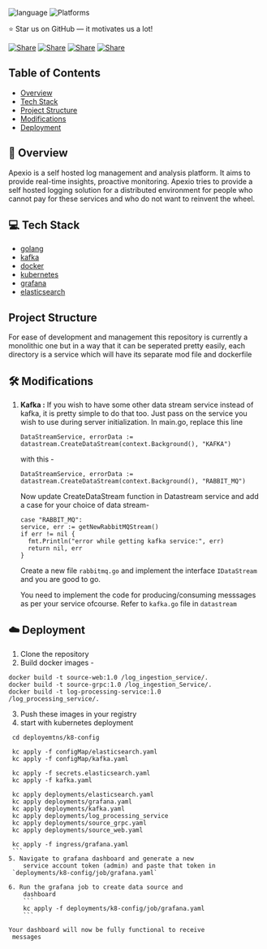 ![language](https://img.shields.io/badge/language-go-239120)
![Platforms](https://img.shields.io/badge/platforms-linux%20%7C%20macos%20%7C%20windows-blue)

⭐ Star us on GitHub — it motivates us a lot!

[![Share](https://img.shields.io/badge/share-000000?logo=x&logoColor=white)](https://twitter.com/intent/tweet?text=Check%20out%20Apexio%20-%20an%20amazing%20project%20by%20%40sidDarthVader31%20%0A%0ARepository%3A%20https%3A%2F%2Fgithub.com%2FsidDarthVader31%2Fapexio%0A%0A%23OpenSource%20%23GitHub)
[![Share](https://img.shields.io/badge/share-1877F2?logo=facebook&logoColor=white)](https://www.facebook.com/sharer/sharer.php?u=https%3A%2F%2Fgithub.com%2FsidDarthVader31%2Fapexio)
[![Share](https://img.shields.io/badge/share-0A66C2?logo=linkedin&logoColor=white)](https://www.linkedin.com/sharing/share-offsite/?url=https%3A%2F%2Fgithub.com%2FsidDarthVader31%2Fapexio)
[![Share](https://img.shields.io/badge/share-FF4500?logo=reddit&logoColor=white)](https://www.reddit.com/submit?url=https%3A%2F%2Fgithub.com%2FsidDarthVader31%2Fapexio&title=Apexio%20-%20An%20Open%20Source%20Project)



## Table of Contents
- [Overview](#-overview)
- [Tech Stack](#-tech-stack)
- [Project Structure](#-project-structure)
- [Modifications](#-modifications)
- [Deployment](#-deployment)

## 🚀 Overview
Apexio is a self hosted log management and analysis platform. It aims to provide real-time insights, proactive monitoring.
Apexio tries to provide a self hosted logging solution for a distributed 
environment for people who cannot pay for these services and
who do not want to reinvent the wheel. 


## 💻 Tech Stack 
-  [golang](https://go.dev/)
-  [kafka](https://kafka.apache.org/)
-  [docker](https://www.docker.com/)
-  [kubernetes](https://kubernetes.io/)
-  [grafana](https://grafana.com/)
-  [elasticsearch](https://www.elastic.co/elasticsearch)


## Project Structure
For ease of development and management this repository is
currently a monolithic one but in a way that it can be
seperated pretty easily, 
each directory is a service which will have its separate
mod file and dockerfile
<!---->
<!-- ### log_ingestion_service  -->
<!-- This provides two services REST and gRPC for your -->
<!-- application to interact and sent the logs for further -->
<!-- processing  -->
<!---->
<!-- ### log_processing_service  -->
<!-- This service is responsible for processing and storing the -->
<!-- logs  -->
<!---->
<!-- ### visualization_service  -->
<!-- This service helps in auto deployment of grafana dashboard -->
<!-- for proactive monitoring and analysis -->
<!---->
<!-- ### deployments(k8) -->
<!-- This directory contains all the yaml files required to -->
<!-- deploy apexio via kubernetes  -->
<!---->
<!-- The detailed project structure is given below - -->
<!---->
<!-- ``` -->
<!-- . -->
<!-- ├── LICENSE -->
<!-- ├── README.md -->
<!-- ├── log_ingestion_service -->
<!-- │   ├── sourcegrpc -->
<!-- │   └── sourceweb -->
<!-- │       ├── Dockerfile -->
<!-- │       ├── go.mod -->
<!-- │       ├── go.sum -->
<!-- │       └── main.go -->
<!-- ├── log_processing_service -->
<!-- │   ├── Dockerfile -->
<!-- │   └── main.go -->
<!-- ├── visualization_service -->
<!-- │   ├── Dockerfile -->
<!-- │   └── main.go -->
<!-- . -->
<!-- ``` -->


## 🛠️ Modifications 

1. **Kafka :** If you wish to have some other data stream
   service instead of kafka, it is pretty simple to do that
   too. Just pass on the service you wish to use during
   server initialization. 
   In main.go, replace this line

   ``` 
   DataStreamService, errorData := datastream.CreateDataStream(context.Background(), "KAFKA")
   ```
   with this - 
   ``` 
   DataStreamService, errorData := datastream.CreateDataStream(context.Background(), "RABBIT_MQ")
   ```
    Now update CreateDataStream function in Datastream service and add a case for your choice of data stream- 
    ``` 
    case "RABBIT_MQ":
    service, err := getNewRabbitMQStream()
    if err != nil {
      fmt.Println("error while getting kafka service:", err)
      return nil, err
    }
    ```
   
   Create a new file `rabbitmq.go` and implement the
   interface `IDataStream`  and you are good to go.

   You need to implement the code for
   producing/consuming messsages as per your service
   ofcourse. Refer to `kafka.go` file in `datastream`



## ☁️  Deployment 
   1. Clone the repository
   2. Build docker images -  
   ```
   docker build -t source-web:1.0 /log_ingestion_service/.
   docker build -t source-grpc:1.0 /log_ingestion_Service/.
   docker build -t log-processing-service:1.0
   /log_processing_service/.
   ```
   3. Push these images in your registry 
   4. start with kubernetes deployment
   ```
    cd deployemtns/k8-config 

    kc apply -f configMap/elasticsearch.yaml
    kc apply -f configMap/kafka.yaml

    kc apply -f secrets.elasticsearch.yaml
    kc apply -f kafka.yaml 

    kc apply deployments/elasticsearch.yaml
    kc apply deployments/grafana.yaml
    kc apply deployments/kafka.yaml
    kc apply deployments/log_processing_service
    kc apply deployments/source_grpc.yaml
    kc apply deployments/source_web.yaml

    kc apply -f ingress/grafana.yaml
    ```
   5. Navigate to grafana dashboard and generate a new
       service account token (admin) and paste that token in
    `deployments/k8-config/job/grafana.yaml` 
    
   6. Run the grafana job to create data source and
       dashboard 
       ```
       kc apply -f deployments/k8-config/job/grafana.yaml
       ```

   Your dashboard will now be fully functional to receive
    messages
